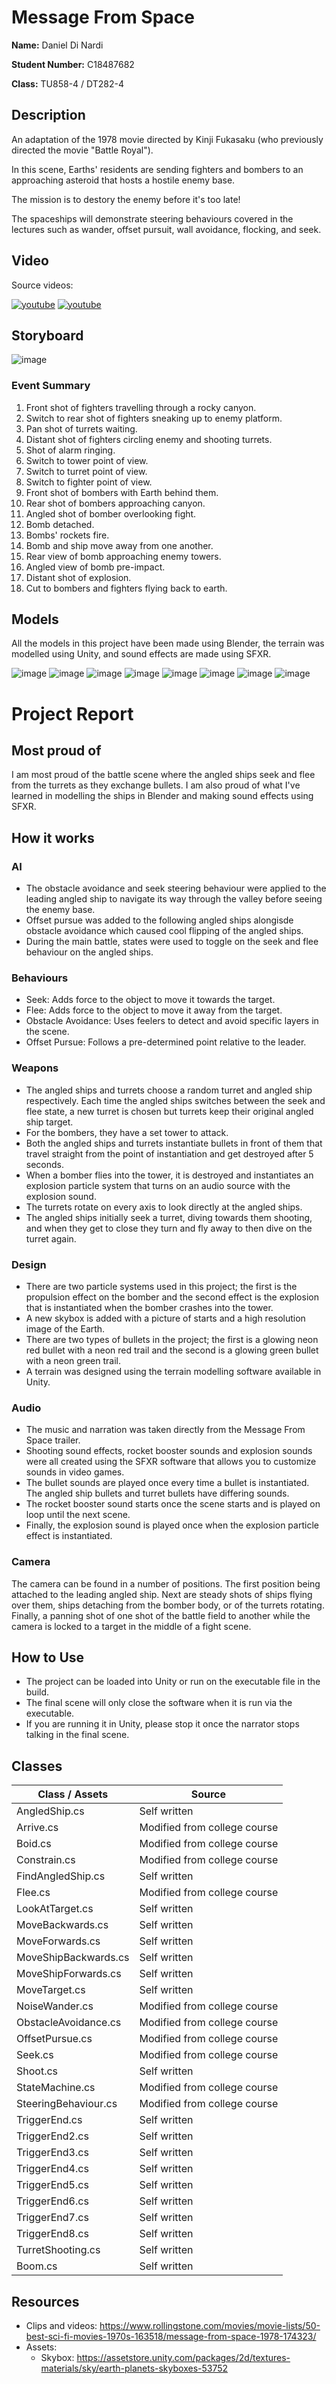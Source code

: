 # Message From Space

**Name:** Daniel Di Nardi

**Student Number:** C18487682

**Class:** TU858-4 / DT282-4

## Description
An adaptation of the 1978 movie directed by Kinji Fukasaku (who previously directed the movie "Battle Royal").

In this scene, Earths' residents are sending fighters and bombers to an approaching asteroid that hosts a hostile enemy base.

The mission is to destory the enemy before it's too late!

The spaceships will demonstrate steering behaviours covered in the lectures such as wander, offset pursuit, wall avoidance, flocking, and seek.


## Video


Source videos:

[![youtube](https://img.youtube.com/vi/GEmGbpgRzNE/0.jpg)](https://www.youtube.com/embed/GEmGbpgRzNE)
[![youtube](https://img.youtube.com/vi/vC4v979_fQk/0.jpg)](https://www.youtube.com/embed/vC4v979_fQk)

## Storyboard

![image](./Images/StoryBoard-1.png)

### Event Summary

1. Front shot of fighters travelling through a rocky canyon.
2. Switch to rear shot of fighters sneaking up to enemy platform.
3. Pan shot of turrets waiting.
4. Distant shot of fighters circling enemy and shooting turrets.
5. Shot of alarm ringing.
6. Switch to tower point of view.
7. Switch to turret point of view.
8. Switch to fighter point of view.
9. Front shot of bombers with Earth behind them.
10. Rear shot of bombers approaching canyon.
11. Angled shot of bomber overlooking fight.
12. Bomb detached.
13. Bombs' rockets fire.
14. Bomb and ship move away from one another.
15. Rear view of bomb approaching enemy towers.
16. Angled view of bomb pre-impact.
17. Distant shot of explosion.
18. Cut to bombers and fighters flying back to earth.

## Models

All the models in this project have been made using Blender, the terrain was modelled using Unity, and sound effects are made using SFXR.

![image](./Images/Turret.png)
![image](./Images/AngledShip.png)
![image](./Images/BomberMissile.png)
![image](./Images/BomberShip.png)
![image](./Images/Tower.png)
![image](./Images/TerrainBomberView.png)
![image](./Images/TerrainFighterView.png)
![image](./Images/TerrainEnemyView.png)

# Project Report

## Most proud of
I am most proud of the battle scene where the angled ships seek and flee from the turrets as they exchange bullets. I am also proud of what I've learned in modelling the ships in Blender and making sound effects using SFXR.

## How it works

### AI

* The obstacle avoidance and seek steering behaviour were applied to the leading angled ship to navigate its way through the valley before seeing the enemy base.
* Offset pursue was added to the following angled ships alongisde obstacle avoidance which caused cool flipping of the angled ships.
* During the main battle, states were used to toggle on the seek and flee behaviour on the angled ships.

### Behaviours

* Seek: Adds force to the object to move it towards the target.
* Flee: Adds force to the object to move it away from the target.
* Obstacle Avoidance: Uses feelers to detect and avoid specific layers in the scene.
* Offset Pursue: Follows a pre-determined point relative to the leader.

### Weapons

* The angled ships and turrets choose a random turret and angled ship respectively. Each time the angled ships switches between the seek and flee state, a new turret is chosen but turrets keep their original angled ship target.
* For the bombers, they have a set tower to attack.
* Both the angled ships and turrets instantiate bullets in front of them that travel straight from the point of instantiation and get destroyed after 5 seconds.
* When a bomber flies into the tower, it is destroyed and instantiates an explosion particle system that turns on an audio source with the explosion sound.
* The turrets rotate on every axis to look directly at the angled ships.
* The angled ships initially seek a turret, diving towards them shooting, and when they get to close they turn and fly away to then dive on the turret again.

### Design

* There are two particle systems used in this project; the first is the propulsion effect on the bomber and the second effect is the explosion that is instantiated when the bomber crashes into the tower.
* A new skybox is added with a picture of starts and a high resolution image of the Earth.
* There are two types of bullets in the project; the first is a glowing neon red bullet with a neon red trail and the second is a glowing green bullet with a neon green trail.
* A terrain was designed using the terrain modelling software available in Unity.

### Audio

* The music and narration was taken directly from the Message From Space trailer.
* Shooting sound effects, rocket booster sounds and explosion sounds were all created using the SFXR software that allows you to customize sounds in video games.
* The bullet sounds are played once every time a bullet is instantiated. The angled ship bullets and turret bullets have differing sounds.
* The rocket booster sound starts once the scene starts and is played on loop until the next scene.
* Finally, the explosion sound is played once when the explosion particle effect is instantiated.

### Camera

The camera can be found in a number of positions. The first position being attached to the leading angled ship. Next are steady shots of ships flying over them, ships detaching from the bomber body, or of the turrets rotating. Finally, a panning shot of one shot of the battle field to another while the camera is locked to a target in the middle of a fight scene.

## How to Use

* The project can be loaded into Unity or run on the executable file in the build.
* The final scene will only close the software when it is run via the executable.
* If you are running it in Unity, please stop it once the narrator stops talking in the final scene.

## Classes
| Class / Assets  | Source  |
|---|---|
| AngledShip.cs  | Self written  |
| Arrive.cs  | Modified from college course  |
| Boid.cs  | Modified from college course  |
| Constrain.cs  | Modified from college course  |
| FindAngledShip.cs  | Self written  |
| Flee.cs  | Modified from college course  |
| LookAtTarget.cs  | Self written  |
| MoveBackwards.cs  | Self written  |
| MoveForwards.cs  | Self written  |
| MoveShipBackwards.cs  | Self written  |
| MoveShipForwards.cs  | Self written  |
| MoveTarget.cs  | Self written  |
| NoiseWander.cs  | Modified from college course  |
| ObstacleAvoidance.cs  | Modified from college course  |
| OffsetPursue.cs  | Modified from college course  |
| Seek.cs  | Modified from college course  |
| Shoot.cs  | Self written  |
| StateMachine.cs  | Modified from college course  |
| SteeringBehaviour.cs  | Modified from college course  |
| TriggerEnd.cs  | Self written  |
| TriggerEnd2.cs  | Self written  |
| TriggerEnd3.cs  | Self written  |
| TriggerEnd4.cs  | Self written  |
| TriggerEnd5.cs  | Self written  |
| TriggerEnd6.cs  | Self written  |
| TriggerEnd7.cs  | Self written  |
| TriggerEnd8.cs  | Self written  |
| TurretShooting.cs  | Self written  |
| Boom.cs  | Self written  |

## Resources

- Clips and videos: https://www.rollingstone.com/movies/movie-lists/50-best-sci-fi-movies-1970s-163518/message-from-space-1978-174323/
- Assets:
  - Skybox: https://assetstore.unity.com/packages/2d/textures-materials/sky/earth-planets-skyboxes-53752
